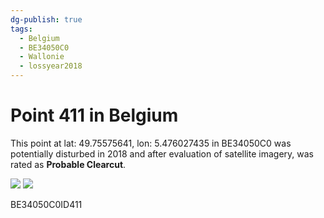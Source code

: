 ```yaml
---
dg-publish: true
tags:
  - Belgium
  - BE34050C0
  - Wallonie
  - lossyear2018
---
```


# Point 411 in Belgium

This point at lat: 49.75575641, lon: 5.476027435 in BE34050C0 was potentially disturbed in 2018 and after evaluation of satellite imagery, was rated as **Probable Clearcut**.

<div class='juxtapose' data-showcredits='false'>
<img src='https://baserow-backend-production20240528124524339000000001.s3.amazonaws.com/user_files/pskdZO4eSJK13g1bVP21ooQebQDN15Kd_04e73f5b42fc5d7cb3e5c26a035d2e8a8d7d9e4e9dfcf3c5fd1229c09de4a1fe.png' data-label='September 2015' />
<img src='https://baserow-backend-production20240528124524339000000001.s3.amazonaws.com/user_files/falqZWd8wqVxieS48EgQJWmfyjGyjWCN_7febe486fd563e561b39f410dea24a8cc2e19a67973ca8ce89ad086df275f007.png' data-label='May 2020' />
</div>

BE34050C0ID411